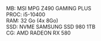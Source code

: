 <p>MB: MSI MPG Z490 GAMING PLUS<br>
  PROC: i5-10400<br>
  RAM: 32 Go (4x 8Go)<br>
  SSD: NVME SAMSUNG SSD 980 1TB<br>
  CG: AMD RADEON RX 580</p>
